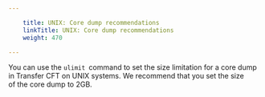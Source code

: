 ```yaml
---

    title: UNIX: Core dump recommendations
    linkTitle: UNIX: Core dump recommendations
    weight: 470

---
```

You can use the `ulimit `command to set the size limitation for a core dump in Transfer CFT on UNIX systems. We recommend that you set the size of the core dump to 2GB.
